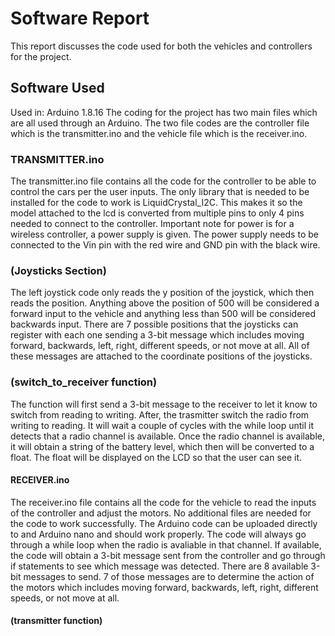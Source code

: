 # Software Report
This report discusses the code used for both the vehicles and controllers for the project.

## Software Used
Used in: Arduino 1.8.16
The coding for the project has two main files which are all used through an Arduino. The two file codes are the controller file which is the transmitter.ino and the vehicle file which is the receiver.ino.

### TRANSMITTER.ino
The transmitter.ino file contains all the code for the controller to be able to control the cars per the user inputs. The only library that is needed to be installed for the code to work is LiquidCrystal_I2C. This makes it so the model attached to the lcd is converted from multiple pins to only 4 pins needed to connect to the controller. Important note for power is for a wireless controller, a power supply is given. The power supply needs to be connected to the Vin pin with the red wire and GND pin with the black wire.

### (Joysticks Section)
The left joystick code only reads the y position of the joystick, which then reads the position. Anything above the position of 500 will be considered a forward input to the vehicle and anything less than 500 will be considered backwards input. There are 7 possible positions that the joysticks can register with each one sending a 3-bit message which includes moving forward, backwards, left, right, different speeds, or not move at all. All of these messages are attached to the coordinate positions of the joysticks.

### (switch_to_receiver function)
The function will first send a 3-bit message to the receiver to let it know to switch from reading to writing. After, the trasmitter switch the radio from writing to reading. It will wait a couple of cycles with the while loop until it detects that a radio channel is available. Once the radio channel is available, it will obtain a string of the battery level, which then will be converted to a float. The float will be displayed on the LCD so that the user can see it.

#### RECEIVER.ino
The receiver.ino file contains all the code for the vehicle to read the inputs of the controller and adjust the motors. No additional files are needed for the code to work successfully. The Arduino code can be uploaded directly to and Arduino nano and should work properly. The code will always go through a while loop when the radio is avaliable in that channel. If available, the code will obtain a 3-bit message sent from the controller and go through if statements to see which message was detected. There are 8 available 3-bit messages to send. 7 of those messages are to determine the action of the motors which includes moving forward, backwards, left, right, different speeds, or not move at all.

#### (transmitter function)
